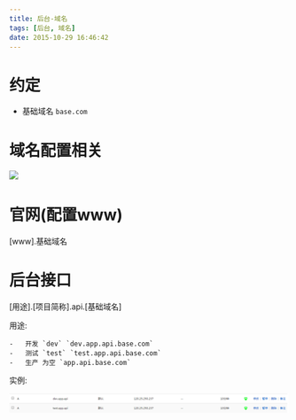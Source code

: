 ```yaml
---
title: 后台-域名
tags: [后台, 域名]
date: 2015-10-29 16:46:42
---
```


# 约定

-   基础域名 `base.com`

# 域名配置相关

![](../img/后台-域名-002.png)

# 官网(配置www)

[www].基础域名

# 后台接口

[用途].[项目简称].api.[基础域名]

用途:

    -   开发 `dev` `dev.app.api.base.com`
    -   测试 `test` `test.app.api.base.com`
    -   生产 为空 `app.api.base.com`

实例:

![](../img/后台-域名-01.png)
